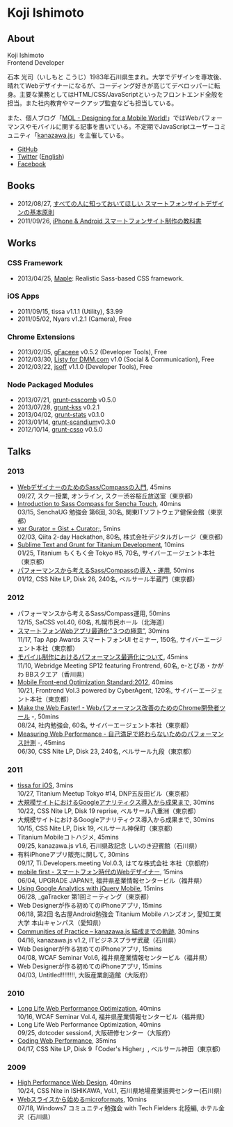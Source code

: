 # Koji Ishimoto

## About

Koji Ishimoto  
Frontend Developer

石本 光司（いしもと こうじ）1983年石川県生まれ。大学でデザインを専攻後、晴れてWebデザイナーになるが、コーディング好きが高じてデベロッパーに転身。主要な業務としてはHTML/CSS/JavaScriptといったフロントエンド全般を担当。また社内教育やマークアップ監査なども担当している。

また、個人ブログ「[MOL - Designing for a Mobile World!](http://t32k.me/mol/)」ではWebパフォーマンスやモバイルに関する記事を書いている。不定期でJavaScriptユーザーコミュニティ「[kanazawa.js](http://kanazawajs.tumblr.com/)」を主催している。

+ [GitHub](https://github.com/t32k/)
+ [Twitter](https://twitter.com/t32k/) ([English](https://twitter.com/kojismt/))
+ [Facebook](http://www.facebook.com/koji.ishimoto)

## Books

+ 2012/08/27, [すべての人に知っておいてほしい スマートフォンサイトデザインの基本原則](http://www.amazon.co.jp/dp/4844362844/)
+ 2011/09/26, [iPhone & Android スマートフォンサイト制作の教科書](http://www.amazon.co.jp/dp/4844362232/)

## Works

### CSS Framework

+ 2013/04/25, [Maple](https://github.com/t32k/maple): Realistic Sass-based CSS framework.

### iOS Apps

+ 2011/09/15, tissa v1.1.1 (Utility), $3.99
+ 2011/05/02, Nyars v1.2.1 (Camera), Free

### Chrome Extensions

+ 2013/02/05, [gFaceee](https://chrome.google.com/webstore/detail/gfaceee/fgkdbhnipaaeokfjgdmpejglfepclgbk) v0.5.2 (Developer Tools), Free
+ 2012/03/30, [Listy for DMM.com](https://chrome.google.com/webstore/detail/listy-for-dmmcom/hncbhkcefohejgnjadgbcjbgkbelnmlj) v1.0 (Social & Communication), Free
+ 2012/03/22, [jsoff](https://chrome.google.com/webstore/detail/jsoff/kjhbibcocglfnpllfodaiabanmmegomm) v1.1.0 (Developer Tools), Free

### Node Packaged Modules

+ 2013/07/21, [grunt-csscomb](https://npmjs.org/package/grunt-csscomb) v0.5.0
+ 2013/07/28, [grunt-kss](https://npmjs.org/package/grunt-kss) v0.2.1
+ 2013/04/02, [grunt-stats](https://npmjs.org/package/grunt-stats) v0.1.0
+ 2013/01/14, [grunt-scandium](https://npmjs.org/package/grunt-scandium)v0.3.0
+ 2012/10/14, [grunt-csso](https://npmjs.org/package/grunt-csso) v0.5.0

## Talks

### 2013

+ [WebデザイナーのためのSass/Compassの入門](http://schoo.jp/class/228), 45mins  
	09/27, スクー授業, オンライン, スクー渋谷桜丘放送室（東京都）
+ [Introduction to Sass Compass for Sencha Touch](https://speakerdeck.com/t32k/introduction-to-sass-compass-for-sencha-touch), 40mins  
	03/15, SenchaUG 勉強会 第6回, 30名, 関東ITソフトウェア健保会館（東京都）
+ [var Gurator = Gist + Curator;](https://speakerdeck.com/t32k/var-gurator-equals-gist-plus-curator), 5mins  
	02/03, Qiita 2-day Hackathon, 80名, 株式会社デジタルガレージ（東京都）
+ [Sublime Text and Grunt for Titanium Development](https://speakerdeck.com/t32k/sublime-text-and-grunt-for-titanium-development), 10mins  
	01/25, Titanium もくもく会 Tokyo #5, 70名, サイバーエージェント本社（東京都）
+ [パフォーマンスから考えるSass/Compassの導入・運用](http://www.slideshare.net/t32k/sasscompass-20689960), 50mins  
	01/12, CSS Nite LP, Disk 26, 240名, ベルサール半蔵門（東京都）

### 2012
+ パフォーマンスから考えるSass/Compass運用, 50mins  
	12/15, SaCSS vol.40, 60名, 札幌市民ホール（北海道）
+ [スマートフォンWebアプリ最適化”３つの極意”](http://www.slideshare.net/t32k/web-15218538), 30mins  
	11/17, Tap App Awards スマートフォンUI セミナー, 150名, サイバーエージェント本社（東京都）
+ [モバイル制作におけるパフォーマンス最適化について](http://www.slideshare.net/t32k/ss-15915114), 45mins  
	11/10, Webridge Meeting SP12 featuring Frontrend, 60名, e-とぴあ・かがわ BBスクエア（香川県）
+ [Mobile Front-end Optimization Standard:2012](https://speakerdeck.com/t32k/mobile-front-end-optimization-standard-2012), 40mins  
	10/21, Frontrend Vol.3 powered by CyberAgent, 120名, サイバーエージェント本社（東京都）
+ [Make the Web Faster! - Webパフォーマンス改善のためのChrome開発者ツール](https://speakerdeck.com/t32k/improving-web-performance-with-chrome-dev-tools) -, 50mins  
	08/24, 社内勉強会, 60名, サイバーエージェント本社（東京都）
+ [Measuring Web Performance - 自己満足で終わらないためのパフォーマンス計測](http://www.slideshare.net/t32k/measuring-web-performance-15915024) -, 45mins  
	06/30, CSS Nite LP, Disk 23, 240名, ベルサール九段（東京都）

### 2011
+ [tissa for iOS](http://www.slideshare.net/t32k/tissa-for-ios), 3mins  
	10/27, Titanium Meetup Tokyo #14, DNP五反田ビル（東京都）
+ [大規模サイトにおけるGoogleアナリティクス導入から成果まで](http://www.slideshare.net/t32k/lp19-ishimoto), 30mins  
	10/22, CSS Nite LP, Disk 19 reprise, ベルサール八重洲（東京都）
+ 大規模サイトにおけるGoogleアナリティクス導入から成果まで, 30mins  
	10/15, CSS Nite LP, Disk 19, ベルサール神保町（東京都）
+ Titanium Mobileコトハジメ, 45mins  
	09/25, kanazawa.js v1.6, 石川県政記念 しいのき迎賓館（石川県）
+ 有料iPhoneアプリ販売に関して, 30mins  
	09/17, Ti.Developers.meeting Vol.0.3, はてな株式会社 本社（京都府）
+ [mobile first - スマートフォン時代のWebデザイナー](http://www.slideshare.net/t32k/mobile-first-8197966), 15mins  
	06/04, UPGRADE JAPAN!!, 福井県産業情報センタービル（福井県）
+ [Using Google Analytics with jQuery Mobile](http://www.slideshare.net/t32k/using-google-analytics-with-jquery-mobile), 15mins  
	06/28, _gaTracker 第1回ミーティング（東京都）
+ Web Designerが作る初めてのiPhoneアプリ, 15mins  
	06/18, 第2回 名古屋Android勉強会 Titanium Mobile ハンズオン, 愛知工業大学 本山キャンパス（愛知県）
+ [Communities of Practice – kanazawa.js 結成までの軌跡](http://www.slideshare.net/t32k/communities-of-practice-7662359), 30mins  
	04/16, kanazawa.js v1.2, ITビジネスプラザ武蔵（石川県）
+ Web Designerが作る初めてのiPhoneアプリ, 15mins  
	04/08, WCAF Seminar Vol.6, 福井県産業情報センタービル（福井県）
+ Web Designerが作る初めてのiPhoneアプリ, 15mins  
	04/03, Untitled!!!!!!!!, 大阪産業創造館（大阪府）

### 2010
+ [Long Life Web Performance Optimization](http://www.slideshare.net/t32k/long-life-web-performance-optimization), 40mins  
	10/16, WCAF Seminar Vol.4, 福井県産業情報センタービル（福井県）
+ Long Life Web Performance Optimization, 40mins  
	09/25, dotcoder session4, 大阪研修センター（大阪府）
+ [Coding Web Performance](http://www.slideshare.net/t32k/coding-web-performance), 35mins  
	04/17, CSS Nite LP, Disk 9「Coder's Higher」, ベルサール神田（東京都）

### 2009
+ [High Performance Web Design](http://www.slideshare.net/t32k/high-performance-web-design), 40mins  
	10/24, CSS Nite in ISHIKAWA, Vol.1, 石川県地場産業振興センター(石川県)
+ [Webスライスから始めるmicroformats](http://www.slideshare.net/t32k/webmicroformats-1728152), 10mins  
	07/18, Windows7 コミュニティ勉強会 with Tech Fielders 北陸編, ホテル金沢（石川県）
